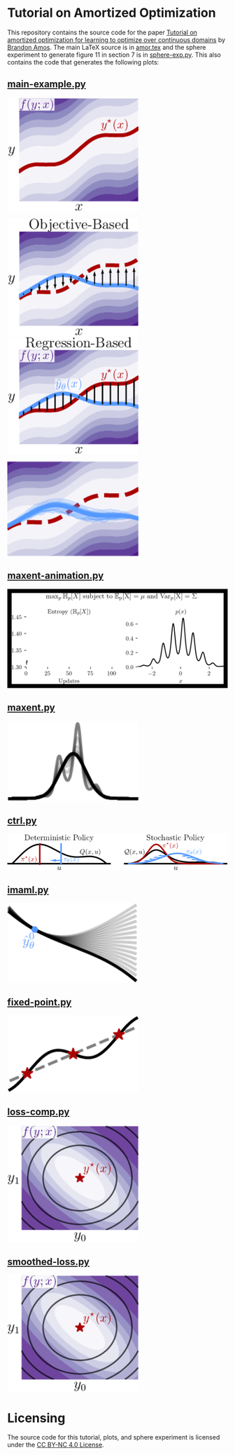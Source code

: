 # Tutorial on Amortized Optimization
This repository contains the source code for the paper
[Tutorial on amortized optimization for
learning to optimize over continuous domains](https://arxiv.org/abs/2202.00665)
by
[Brandon Amos](http://bamos.github.io).
The main LaTeX source is in [amor.tex](./amor.tex)
and the sphere experiment to generate figure 11 in
section 7 is in [sphere-exp.py](./sphere-exp.py).
This also contains the code that generates
the following plots:

## [main-example.py](./fig/main-example.py)
![](./fig/opt.png?raw=true)

![](./fig/learning-obj.png?raw=true)
![](./fig/learning-reg.png?raw=true)

![](./fig/learning-rl.png?raw=true)

## [maxent-animation.py](./fig/maxent-animation.py)
![](./fig/maxent.gif?raw=true)

## [maxent.py](./fig/maxent.py)
![](./fig/maxent.png?raw=true)

## [ctrl.py](./fig/ctrl.py)
![](./fig/ctrl.png?raw=true)

## [imaml.py](./fig/imaml.py)
![](./fig/imaml.png?raw=true)

## [fixed-point.py](./fig/fixed-point.py)
![](./fig/fp.png?raw=true)

## [loss-comp.py](./fig/loss-comp.py)
![](./fig/loss-comp.png?raw=true)

## [smoothed-loss.py](./fig/smoothed-loss.py)
![](./fig/loss-comp.png?raw=true)

# Licensing
The source code for this tutorial, plots, and
sphere experiment is licensed under the
[CC BY-NC 4.0 License](https://creativecommons.org/licenses/by-nc/4.0/).

